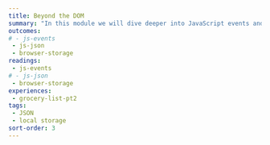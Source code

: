 ```yaml
---
title: Beyond the DOM
summary: "In this module we will dive deeper into JavaScript events and explore ways to store data in the browser."
outcomes:
# - js-events
 - js-json
 - browser-storage
readings:
 - js-events
# - js-json
 - browser-storage
experiences:
 - grocery-list-pt2
tags:
 - JSON
 - local storage
sort-order: 3
---
```

